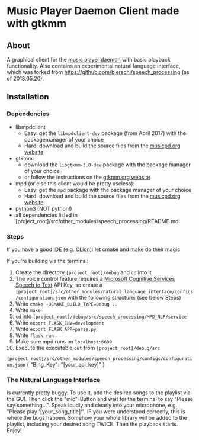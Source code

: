 # Music Player Daemon Client made with gtkmm  

## About

A graphical client for the [music player daemon](https://www.musicpd.org "mpd homepage") with basic playback functionality.
Also contains an experimental natural language interface, which was forked from https://github.com/bierschi/speech_processing (as of 2018.05.20).

## Installation

### Dependencies

* libmpdclient 
    * Easy: get the `libmpdclient-dev` package (from April 2017) with the packagemanager of your choice
    * Hard: download and build the source files from the [musicpd.org website](https://www.musicpd.org/download/libmpdclient/ "mpd libmpdclient download section")
* gtkmm:
    * download the `libgtkmm-3.0-dev` package with the package manager of your choice
    * or follow the instructions on the [gtkmm.org website](https://www.gtkmm.org/en/download.html "gtkmm download section")
* mpd (or else this client would be pretty useless):
    * Easy: get the `mpd` package with the package manager of your choice
    * Hard: download and build the source files from the [musicpd.org website](https://www.musicpd.org/download/mpd/ "mpd download section")
* python3 (NOT python!)
* all dependencies listed in [project_root]/src/other_modules/speech_processing/README.md

### Steps

If you have a good IDE (e.g. [CLion](https://www.jetbrains.com/clion/ "JetBrains CLion Website")): let cmake and make do their magic

If you're building via the terminal:

1. Create the directory `[project_root]/debug` and `cd` into it
2. The voice control feature requires a [Microsoft Cognitive Services Speech to Text](https://azure.microsoft.com/en-us/services/cognitive-services/directory/speech/ "MS Cognitive Services STT Webpage") API Key, so create a `[project_root]/src/other_modules/natural_language_interface/configs/configuration.json` with the following structure: (see below Steps)
3. Write `cmake -DCMAKE_BUILD_TYPE=Debug ..`
4. Write `make`
5. `cd` into `[project_root]/debug/src/speech_processing/MPD_NLP/service`
6. Write `export FLASK_ENV=development`
7. Write `export FLASK_APP=parse.py`
8. Write `flask run`
9. Make sure mpd runs on `localhost:6600`
10. Execute the executable `out` from `[project_root]/debug/src`

`[project_root]/src/other_modules/speech_processing/configs/configuration.json`
    {
        "Bing_Key": "[your_api_key]"
    }

### The Natural Language Interface

is currently pretty buggy. To use it, add the desired songs to the playlist via the GUI. Then click the "mic"-Button and wait for the terminal to say "Please say something...". Speak loudly and clearly into your microphone, e.g. "Please play '[your_song_title]'".
IF you were understood correctly, this is where the bugs happen. Somehow your whole library will be added to the playlist, including your desired song TWICE.
Then the playback starts. Enjoy! 